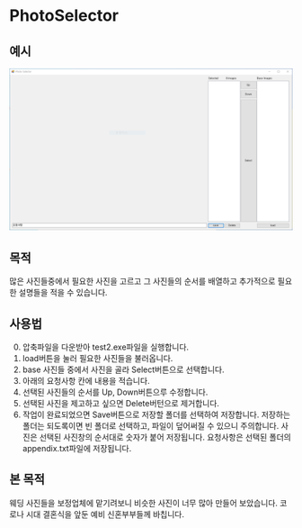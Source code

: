 # PhotoSelector
## 예시
![Example Screenshot](./캡처.PNG)
## 목적

 많은 사진들중에서 필요한 사진을 고르고 그 사진들의 순서를 배열하고 추가적으로 필요한 설명들을 적을 수 있습니다. 
## 사용법
 0. 압축파일을 다운받아 test2.exe파일을 실행합니다.
 1. load버튼을 눌러 필요한 사진들을 불러옵니다. 
 2. base 사진들 중에서 사진을 골라 Select버튼으로 선택합니다. 
 3. 아래의 요청사항 칸에 내용을 적습니다. 
 4. 선택된 사진들의 순서를 Up, Down버튼으루 수정합니다.
 5. 선택된 사진을 제고하고 싶으면 Delete버턴으로 제거합니다. 
 6. 작업이 완료되었으면 Save버튼으로 저장할 폴더를 선택하여 저장합니다. 
 저장하는 폴더는 되도록이면 빈 폴더로 선택하고, 파일이 덮어써질 수 있으니 주의합니다. 
 사진은 선택된 사진창의 순서대로 숫자가 붙어 저장됩니다. 
 요청사항은 선택된 폴더의 appendix.txt파일에 저장됩니다. 
## 본 목적

 웨딩 사진들을 보정업체에 맡기려보니 비슷한 사진이 너무 많아 만들어 보았습니다. 코로나 시대 결혼식을 앞둔 예비 신혼부부들께 바칩니다.
